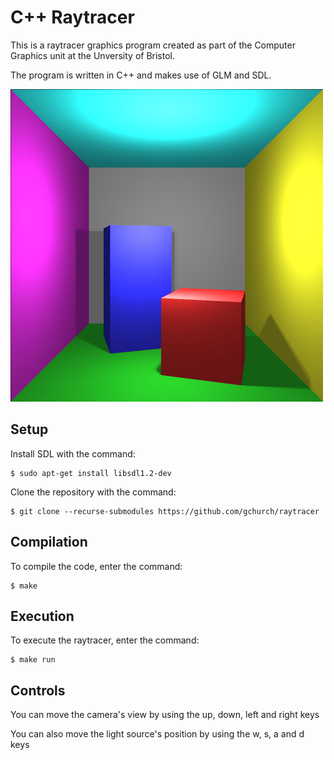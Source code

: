 # C++ Raytracer

This is a raytracer graphics program created as part of the Computer Graphics unit at the Unversity of Bristol. 

The program is written in C++ and makes use of GLM and SDL.

![Screenshot](./example_screenshot.bmp "screenshot")

## Setup

Install SDL with the command:

```
$ sudo apt-get install libsdl1.2-dev
```

Clone the repository with the command:

```
$ git clone --recurse-submodules https://github.com/gchurch/raytracer
```

## Compilation

To compile the code, enter the command:

```
$ make
```

## Execution

To execute the raytracer, enter the command:

```
$ make run
```

## Controls

You can move the camera's view by using the up, down, left and right keys

You can also move the light source's position by using the w, s, a and d keys
